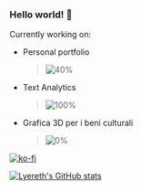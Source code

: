### Hello world! 👋

Currently working on:
- Personal portfolio 
  > ![40%](https://progress-bar.dev/40)
- Text Analytics
  > ![100%](https://progress-bar.dev/10)
- Grafica 3D per i beni culturali
  > ![0%](https://progress-bar.dev/0)


[![ko-fi](https://ko-fi.com/img/githubbutton_sm.svg)](https://ko-fi.com/X8X092BO)

[![Lyereth's GitHub stats](https://github-readme-stats.vercel.app/api?username=lyereth&show_icons=true&theme=tokyonight)](https://github.com/anuraghazra/github-readme-stats)

